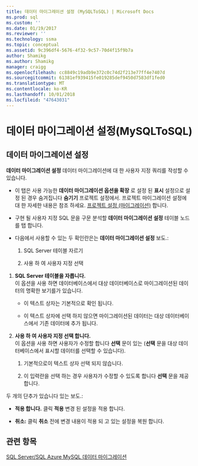 ```yaml
---
title: 데이터 마이그레이션 설정 (MySQLToSQL) | Microsoft Docs
ms.prod: sql
ms.custom: ''
ms.date: 01/19/2017
ms.reviewer: ''
ms.technology: ssma
ms.topic: conceptual
ms.assetid: 9c396df4-5676-4f32-9c57-70d4f15f9b7a
author: Shamikg
ms.author: Shamikg
manager: craigg
ms.openlocfilehash: cc8849c19adb9e372c0c74d2f213e77ff4e7407d
ms.sourcegitcommit: 61381ef939415fe019285def9450d7583df1fed0
ms.translationtype: MT
ms.contentlocale: ko-KR
ms.lasthandoff: 10/01/2018
ms.locfileid: "47643031"
---
```

# <a name="data-migration-settings-mysqltosql"></a>데이터 마이그레이션 설정(MySQLToSQL)
  
## <a name="data-migration-settings"></a>데이터 마이그레이션 설정  
**데이터 마이그레이션 설정** 데이터 마이그레이션에 대 한 사용자 지정 쿼리를 작성할 수 있습니다.  
  
-   이 탭은 사용 가능한 **데이터 마이그레이션 옵션을 확장** 로 설정 된 **표시** 설정으로 설정 된 경우 숨겨집니다 **숨기기** 프로젝트 설정에서. 프로젝트 마이그레이션 설정에 대 한 자세한 내용은 참조 하세요. [프로젝트 설정 (마이그레이션)](http://msdn.microsoft.com/2a3cba9e-cd54-4a8b-b858-8fc4cf2580d9) 합니다.  
  
-   구현 될 사용자 지정 SQL 문을 구문 분석할 **데이터 마이그레이션 설정** 테이블 노드를 탭 합니다.  
  
-   다음에서 사용할 수 있는 두 확인란은는 **데이터 마이그레이션 설정** 보도.:  
  
    1.  SQL Server 테이블 자르기  
  
    2.  사용 하 여 사용자 지정 선택  
  
1.  **SQL Server 테이블을 자릅니다.**  
     이 옵션을 사용 하면 데이터베이스에서 대상 데이터베이스로 마이그레이션된 데이터의 명확한 보기를가 있습니다.  
  
    -   이 텍스트 상자는 기본적으로 확인 됩니다.  
  
    -   이 텍스트 상자에 선택 하지 않으면 마이그레이션된 데이터는 대상 데이터베이스에서 기존 데이터에 추가 됩니다.  
  
2.  **사용 하 여 사용자 지정 선택 합니다.**  
     이 옵션을 사용 하면 사용자가 수정할 합니다 **선택** 문이 있는 (**선택** 문을 대상 데이터베이스에서 표시할 데이터를 선택할 수 있습니다).  
  
    1.  기본적으로이 텍스트 상자 선택 되지 않습니다.  
  
    2.  이 입력란을 선택 하는 경우 사용자가 수정할 수 있도록 합니다 **선택** 문을 제공 합니다.  
  
두 개의 단추가 있습니다 있는 보도.:  
  
-   **적용 합니다.** 클릭 **적용** 변경 된 설정을 적용 합니다.  
  
-   **취소:** 클릭 **취소** 전에 변경 내용이 적용 되 고 있는 설정을 복원 합니다.  
  
## <a name="see-also"></a>관련 항목  
[SQL Server/SQL Azure MySQL 데이터 마이그레이션](http://msdn.microsoft.com/a6a7f4d6-68aa-4a38-93bf-53eba0d7dc82)  
  
